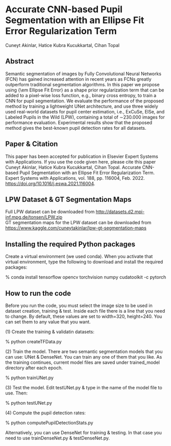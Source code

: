 # Accurate CNN-based Pupil Segmentation with an Ellipse Fit Error Regularization Term

Cuneyt Akinlar, Hatice Kubra Kucukkartal, Cihan Topal

## Abstract

Semantic segmentation of images by Fully Convolutional Neural Networks (FCN) has gained increased attention in recent years as FCNs greatly outperform traditional segmentation algorithms. In this paper we propose using {\em Ellipse Fit Error} as a shape prior regularization term that can be added to a pixel-wise loss function, e.g., binary cross entropy, to train a CNN for pupil segmentation. We evaluate the performance of the proposed method by training a lightweight UNet architecture, and use three widely used real-world datasets for pupil center estimation, i.e., ExCuSe, ElSe, and Labeled Pupils in the Wild (LPW), containing a total of $\sim$230.000 images for performance evaluation. Experimental results show that the proposed method gives the best-known pupil detection rates for all datasets.

## Paper & Citation

This paper has been accepted for publication in Elsevier Expert Systems with Applications. If you use the code given here, please cite this paper <br>
Cuneyt Akinlar, Hatice Kubra Kucukkartal, Cihan Topal. Accurate CNN-based Pupil Segmentation with an Ellipse Fit Error Regularization Term. Expert Systems with Applications, vol. 188, pp. 116004, Feb. 2022. https://doi.org/10.1016/j.eswa.2021.116004.

## LPW Dataset & GT Segmentation Maps

Full LPW dataset can be downloaded from http://datasets.d2.mpi-inf.mpg.de/tonsen/LPW.zip <br>
GT segmentation maps for the LPW dataset can be downloaded from  https://www.kaggle.com/cuneytakinlar/lpw-gt-segmentation-maps <br>

## Installing the required Python packages

Create a virtual environment (we used conda). When you activate that virtual environment, type the following to download and install the required packages: <br>

% conda install tensorflow opencv torchvision numpy cudatoolkit -c pytorch <br>

## How to run the code

Before you run the code, you must select the image size to be used in dataset creation, training & test. Inside each file there is a line that you need to change. By default, these values are set to width=320, height=240. You can set them to any value that you want.

(1) Create the training & validatin datasets: <br>

% python createTFData.py <br>

(2) Train the model. There are two semantic segmentation models that you can use: UNet & DenseNet. You can train any one of them that you like. As the training continues, current model files are saved under trained_model directory after each epoch. <br>

% python trainUNet.py <br>

(3) Test the model. Edit testUNet.py & type in the name of the model file to use. Then: <br>

% python testUNet.py <br>

(4) Compute the pupil detection rates: <br>

% python computePupilDetectionStats.py <br>

Alternatively, you can use DenseNet for training & testing. In that case you need to use trainDenseNet.py & testDenseNet.py.










